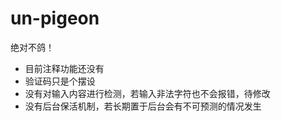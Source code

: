 # un-pigeon
绝对不鸽！

- 目前注释功能还没有
- 验证码只是个摆设
- 没有对输入内容进行检测，若输入非法字符也不会报错，待修改
- 没有后台保活机制，若长期置于后台会有不可预测的情况发生
